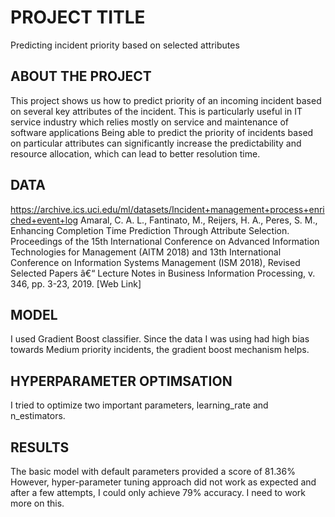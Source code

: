 # PROJECT TITLE 
Predicting incident priority based on selected attributes


## ABOUT THE PROJECT
This project shows us how to predict priority of an incoming incident based on several key attributes of the incident.
This is particularly useful in IT service industry which relies mostly on service and maintenance of software applications
Being able to predict the priority of incidents based on particular attributes can significantly increase the predictability and resource allocation, which can lead to better resolution time.

## DATA
https://archive.ics.uci.edu/ml/datasets/Incident+management+process+enriched+event+log
Amaral, C. A. L., Fantinato, M., Reijers, H. A., Peres, S. M., 
Enhancing Completion Time Prediction Through Attribute Selection. 
Proceedings of the 15th International Conference on Advanced Information Technologies for Management (AITM 2018) and 13th International Conference on Information Systems Management (ISM 2018), 
Revised Selected Papers â€“ Lecture Notes in Business Information Processing, v. 346, pp. 3-23, 2019. [Web Link] 

## MODEL 
I used Gradient Boost classifier. Since the data I was using had high bias towards Medium priority incidents, the gradient boost mechanism helps. 

## HYPERPARAMETER OPTIMSATION
I tried to optimize two important parameters, learning_rate and n_estimators. 

## RESULTS
The basic model with default parameters provided a score of 81.36%
However, hyper-parameter tuning approach did not work as expected and after a few attempts, I could only achieve 79% accuracy. I need to work more on this.
